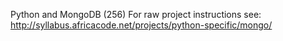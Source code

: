Python and MongoDB (256)
For raw project instructions see: http://syllabus.africacode.net/projects/python-specific/mongo/